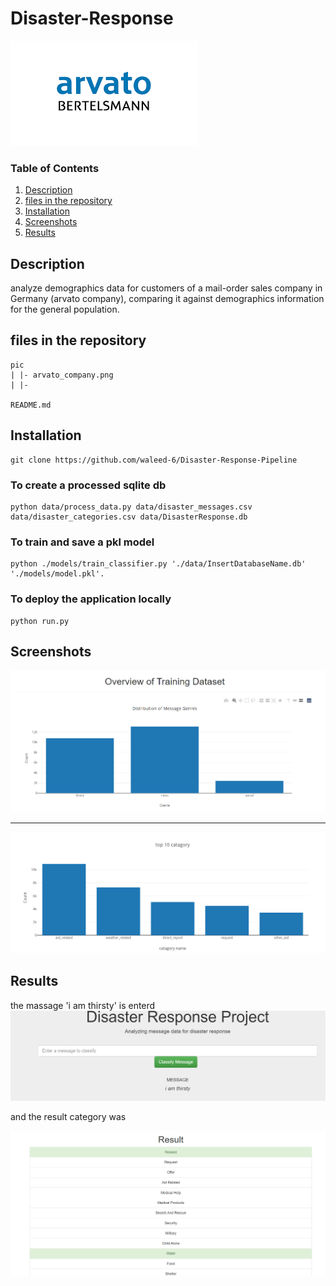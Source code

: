 
# Disaster-Response
![alt text](https://github.com/waleed-6/Arvato-Project/blob/main/pic/arvato_company.png)

### Table of Contents

1. [Description](#Description)
2. [files in the repository](#files)
3. [Installation](#installation)
4. [Screenshots](#Screenshots)
5. [Results](#results)


## Description <a name="Description"></a>
analyze demographics data for customers of a mail-order sales company in Germany (arvato company), comparing it against demographics information for the general population.


## files in the repository <a name="files"></a>
~~~~~~~
pic
| |- arvato_company.png
| |- 

README.md
~~~~~~~

## Installation <a name="installation"></a>

```
git clone https://github.com/waleed-6/Disaster-Response-Pipeline
```
### To create a processed sqlite db
```
python data/process_data.py data/disaster_messages.csv data/disaster_categories.csv data/DisasterResponse.db
```
### To train and save a pkl model
```
python ./models/train_classifier.py './data/InsertDatabaseName.db' './models/model.pkl'.
```
### To deploy the application locally
```
python run.py
```

## Screenshots<a name="Screenshots"></a>
![alt text](https://github.com/waleed-6/Disaster-Response-Pipeline/blob/main/Screenshots/Screenshot%201.png)

-------------------------------
![alt text](https://github.com/waleed-6/Disaster-Response-Pipeline/blob/main/Screenshots/Screenshot%202.png)



## Results<a name="results"></a>
the massage 'i am thirsty' is enterd 
![alt text](https://github.com/waleed-6/Disaster-Response-Pipeline/blob/main/Screenshots/Screenshot4.png)

and the result category was

![alt text](https://github.com/waleed-6/Disaster-Response-Pipeline/blob/main/Screenshots/Screenshot%205.png)
